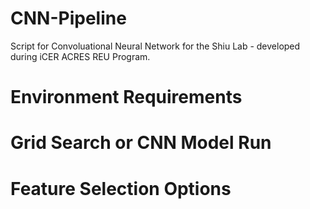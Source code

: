 # CNN-Pipeline
Script for Convoluational Neural Network for the Shiu Lab - developed during iCER ACRES REU Program. 
# Environment Requirements

# Grid Search or CNN Model Run

# Feature Selection Options
